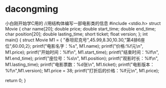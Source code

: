 # dacongming
小白刚开始学C用的
//用结构体编写一部电影类的信息
#include <stdio.h>
struct Movie
{
char name[20];
double price;
double start_time;
double end_time;
char position[20];
double lasting_time;
short ticket;
float version;
};
int main()
{
struct Movie M1 = { "泰坦尼克号",45.99,8.30,10.30,"第4排6座位",60.00,2};
printf("电影名字：%s", M1.name);
printf("价格:%f元\n", M1.price);
printf("开始时间：%lf\n", M1.start_time);
printf("结束时间：%lf\n", M1.end_time);
printf("座位号：%s\n", M1.position);
printf("观影时长：%lf\n", M1.lasting_time);
printf("电影票数：%d张\n", M1.ticket);
printf("电影版本：%f\n",M1.version);
M1.price = 38;
printf("打折后的价格：%lf元\n", M1.price);

return 0;
}
